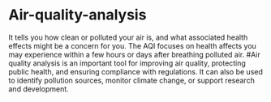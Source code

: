 # Air-quality-analysis
It tells you how clean or polluted your air is, and what associated health effects might be a concern for you. The AQI focuses on health affects you may experience within a few hours or days after breathing polluted air. 
#Air quality analysis is an important tool for improving air quality, protecting public health, and ensuring compliance with regulations. It can also be used to identify pollution sources, monitor climate change, or support research and development.
